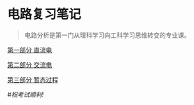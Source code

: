 # 电路复习笔记

> 电路分析是第一门从理科学习向工科学习思维转变的专业课。

[第一部分 直流电](part1.html)

[第二部分 交流电](part2.html)

[第三部分 暂态过程](part3.html)

*#祝考试顺利!*
